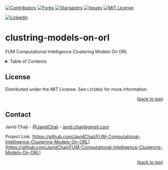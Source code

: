 <a name="readme-top"></a>


[![Contributors][contributors-shield]][contributors-url]
[![Forks][forks-shield]][forks-url]
[![Stargazers][stars-shield]][stars-url]
[![Issues][issues-shield]][issues-url]
[![MIT License][license-shield]][license-url]



[![LinkedIn][linkedin-shield]][javid-linkedin-url]

# clustring-models-on-orl

FUM Computational Intelligence Clustering Models On ORL





<!-- TABLE OF CONTENTS -->
<details>
  <summary>Table of Contents</summary>
  <ol>
    <li>
      <a href="#about-the-project">About The Project</a>
      <ul>
        <li><a href="#built-with">Built With</a></li>
      </ul>
    </li>
    <li>
      <a href="#getting-started">Getting Started</a>
      <ul>
        <li><a href="#prerequisites">Prerequisites</a></li>
        <li><a href="#installation">Installation</a></li>
      </ul>
    </li>
    <li><a href="#usage">Usage</a></li>
    <li><a href="#roadmap">Roadmap</a></li>
    <li><a href="#contributing">Contributing</a></li>
    <li><a href="#license">License</a></li>
    <li><a href="#contact">Contact</a></li>
    <li><a href="#acknowledgments">Acknowledgments</a></li>
  </ol>
</details>




<!-- LICENSE -->
## License

Distributed under the MIT License. See `LICENSE` for more information.

<p align="right">(<a href="#readme-top">back to top</a>)</p>



<!-- CONTACT -->
## Contact

Javid Chaji - [@JavidChaji](https://twitter.com/JavidChaji) - javid.chaji@gmail.com

Project Link: [https://github.com/JavidChaji/FUM-Computational-Intelligence-Clustering-Models-On-ORL](https://github.com/JavidChaji/FUM-Computational-Intelligence-Clustering-Models-On-ORL)

<p align="right">(<a href="#readme-top">back to top</a>)</p>




<!-- MARKDOWN LINKS & IMAGES -->
<!-- https://www.markdownguide.org/basic-syntax/#reference-style-links -->
<!-- https://ileriayo.github.io/markdown-badges/ -->

<!-- Contributors -->
[contributors-shield]: https://img.shields.io/github/contributors/javidchaji/FUM-Computational-Intelligence-Clustering-Models-On-ORL.svg?style=for-the-badge

[contributors-url]: https://github.com/javidchaji/FUM-Computational-Intelligence-Clustering-Models-On-ORL/graphs/contributors

<!-- Forks -->
[forks-shield]: https://img.shields.io/github/forks/javidchaji/FUM-Computational-Intelligence-Clustering-Models-On-ORL.svg?style=for-the-badge

[forks-url]: https://github.com/javidchaji/FUM-Computational-Intelligence-Clustering-Models-On-ORL/network/members


<!-- Stars -->
[stars-shield]: https://img.shields.io/github/stars/javidchaji/FUM-Computational-Intelligence-Clustering-Models-On-ORL.svg?style=for-the-badge

[stars-url]: https://github.com/javidchaji/FUM-Computational-Intelligence-Clustering-Models-On-ORL/stargazers


<!-- Issues -->
[issues-shield]: https://img.shields.io/github/issues/javidchaji/FUM-Computational-Intelligence-Clustering-Models-On-ORL.svg?style=for-the-badge

[issues-url]: https://github.com/javidchaji/FUM-Computational-Intelligence-Clustering-Models-On-ORL/issues


<!-- License -->
[license-shield]: https://img.shields.io/github/license/javidchaji/FUM-Computational-Intelligence-Clustering-Models-On-ORL.svg?style=for-the-badge

[license-url]: https://github.com/javidchaji/FUM-Computational-Intelligence-Clustering-Models-On-ORL/blob/master/LICENSE


<!-- Linkedin -->
[linkedin-shield]: https://img.shields.io/badge/linkedin-%230077B5.svg?style=for-the-badge&logo=linkedin&logoColor=white

[javid-linkedin-url]: https://linkedin.com/in/javidchaji
